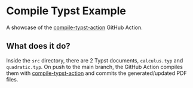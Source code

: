 # Compile Typst Example
A showcase of the [compile-typst-action](https://github.com/ammar-ahmed22/compile-typst-action) GitHub Action. 

## What does it do?
Inside the `src` directory, there are 2 Typst documents, `calculus.typ` and `quadratic.typ`. On push to the main branch, the GitHub Action compiles them with [compile-typst-action](https://github.com/ammar-ahmed22/compile-typst-action) and commits the generated/updated PDF files. 